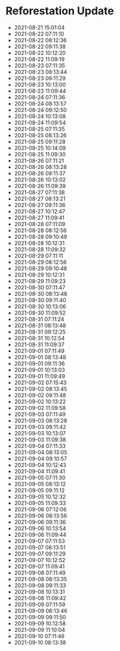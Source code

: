 # Reforestation Update

- 2021-08-21 15:01:04
- 2021-08-22 07:11:10
- 2021-08-22 08:12:36
- 2021-08-22 09:11:38
- 2021-08-22 10:12:20
- 2021-08-22 11:09:19
- 2021-08-23 07:11:35
- 2021-08-23 08:13:44
- 2021-08-23 09:11:29
- 2021-08-23 10:13:00
- 2021-08-23 11:09:44
- 2021-08-24 07:11:36
- 2021-08-24 08:13:57
- 2021-08-24 09:12:50
- 2021-08-24 10:13:08
- 2021-08-24 11:09:54
- 2021-08-25 07:11:35
- 2021-08-25 08:13:26
- 2021-08-25 09:11:28
- 2021-08-25 10:14:09
- 2021-08-25 11:09:30
- 2021-08-26 07:11:21
- 2021-08-26 08:13:28
- 2021-08-26 09:11:37
- 2021-08-26 10:13:02
- 2021-08-26 11:09:39
- 2021-08-27 07:11:38
- 2021-08-27 08:13:21
- 2021-08-27 09:11:36
- 2021-08-27 10:12:47
- 2021-08-27 11:09:41
- 2021-08-28 07:11:09
- 2021-08-28 08:12:56
- 2021-08-28 09:10:49
- 2021-08-28 10:12:31
- 2021-08-28 11:09:32
- 2021-08-29 07:11:11
- 2021-08-29 08:12:56
- 2021-08-29 09:10:48
- 2021-08-29 10:12:31
- 2021-08-29 11:09:23
- 2021-08-30 07:11:47
- 2021-08-30 08:13:48
- 2021-08-30 09:11:40
- 2021-08-30 10:13:06
- 2021-08-30 11:09:52
- 2021-08-31 07:11:24
- 2021-08-31 08:13:48
- 2021-08-31 09:12:25
- 2021-08-31 10:12:54
- 2021-08-31 11:09:37
- 2021-09-01 07:11:49
- 2021-09-01 08:13:48
- 2021-09-01 09:11:36
- 2021-09-01 10:13:03
- 2021-09-01 11:09:49
- 2021-09-02 07:15:43
- 2021-09-02 08:13:45
- 2021-09-02 09:11:48
- 2021-09-02 10:13:22
- 2021-09-02 11:09:58
- 2021-09-03 07:11:49
- 2021-09-03 08:13:28
- 2021-09-03 09:11:42
- 2021-09-03 10:13:07
- 2021-09-03 11:09:38
- 2021-09-04 07:11:33
- 2021-09-04 08:13:05
- 2021-09-04 09:10:57
- 2021-09-04 10:12:43
- 2021-09-04 11:09:41
- 2021-09-05 07:11:30
- 2021-09-05 08:13:12
- 2021-09-05 09:11:12
- 2021-09-05 10:12:32
- 2021-09-05 11:09:33
- 2021-09-06 07:12:06
- 2021-09-06 08:13:56
- 2021-09-06 09:11:36
- 2021-09-06 10:13:54
- 2021-09-06 11:09:44
- 2021-09-07 07:11:53
- 2021-09-07 08:13:51
- 2021-09-07 09:11:29
- 2021-09-07 10:12:52
- 2021-09-07 11:09:41
- 2021-09-08 07:11:49
- 2021-09-08 08:13:35
- 2021-09-08 09:11:33
- 2021-09-08 10:13:31
- 2021-09-08 11:09:42
- 2021-09-09 07:11:59
- 2021-09-09 08:13:46
- 2021-09-09 09:11:50
- 2021-09-09 10:12:58
- 2021-09-09 11:10:04
- 2021-09-10 07:11:46
- 2021-09-10 08:13:38

